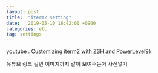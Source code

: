 ```yaml
---
layout: post
title:  "iterm2 setting"
date:   2019-05-10 16:42:00 +0900
categories: etc
tag: settings
---
```


youtube : [Customizing iterm2 with ZSH and PowerLevel9k](https://www.youtube.com/watch?v=pTW02GMeI74)

유튜브 링크 걸면 이미지까지 같이 보여주는거
사진넣기 